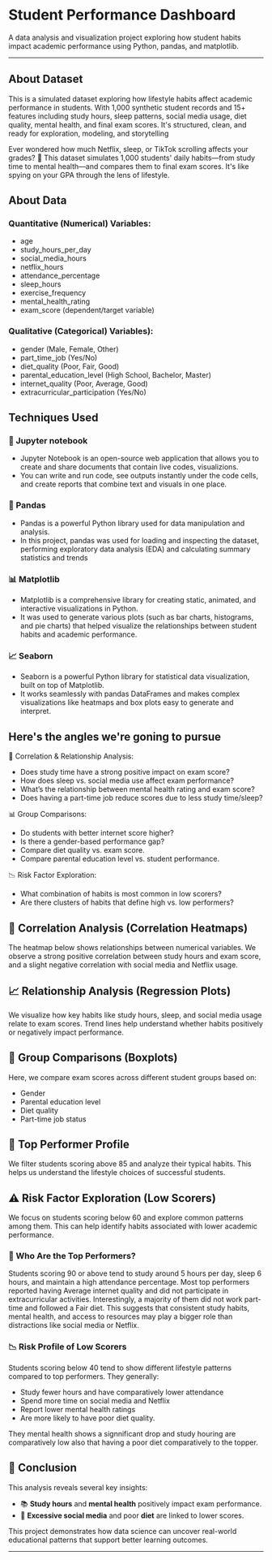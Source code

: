 # Student Performance Dashboard 

A data analysis and visualization project exploring how student habits impact academic performance using Python, pandas, and matplotlib.

---
## About Dataset
This is a simulated dataset exploring how lifestyle habits affect academic performance in students. With 1,000 synthetic student records and 15+ features including study hours, sleep patterns, social media usage, diet quality, mental health, and final exam scores. It's structured, clean, and ready for exploration, modeling, and storytelling

Ever wondered how much Netflix, sleep, or TikTok scrolling affects your grades? 👀 This dataset simulates 1,000 students' daily habits—from study time to mental health—and compares them to final exam scores. It's like spying on your GPA through the lens of lifestyle.

## About Data
### Quantitative (Numerical) Variables:
- age
- study_hours_per_day
- social_media_hours
- netflix_hours
- attendance_percentage
- sleep_hours
- exercise_frequency
- mental_health_rating
- exam_score (dependent/target variable)

### Qualitative (Categorical) Variables):
- gender (Male, Female, Other)
- part_time_job (Yes/No)
- diet_quality (Poor, Fair, Good)
- parental_education_level (High School, Bachelor, Master)
- internet_quality (Poor, Average, Good)
- extracurricular_participation (Yes/No)
  
## Techniques Used
### 🧪 Jupyter notebook
 - Jupyter Notebook is an open-source web application that allows you to create and share documents that contain live codes, visualizions.
 - You can write and run code, see outputs instantly under the code cells, and create reports that combine text and visuals in one place.
 
### 🐼 Pandas
- Pandas is a powerful Python library used for data manipulation and analysis.
- In this project, pandas was used for loading and inspecting the dataset, performing exploratory data analysis (EDA) and calculating summary statistics and trends

### 📊 Matplotlib
- Matplotlib is a comprehensive library for creating static, animated, and interactive visualizations in Python.
- It was used to generate various plots (such as bar charts, histograms, and pie charts) that helped visualize the relationships between student habits and academic performance.

### 📈 Seaborn
- Seaborn is a powerful Python library for statistical data visualization, built on top of Matplotlib.
- It works seamlessly with pandas DataFrames and makes complex visualizations like heatmaps and box plots easy to generate and interpret.


## Here's the angles we're goning to pursue

🔎 Correlation & Relationship Analysis:
- Does study time have a strong positive impact on exam score? 
- How does sleep vs. social media use affect exam performance?
- What’s the relationship between mental health rating and exam score?
- Does having a part-time job reduce scores due to less study time/sleep?

📊 Group Comparisons:
- Do students with better internet score higher?
- Is there a gender-based performance gap?
- Compare diet quality vs. exam score.
- Compare parental education level vs. student performance.

📉 Risk Factor Exploration:
- What combination of habits is most common in low scorers?
- Are there clusters of habits that define high vs. low performers?

  
## 🔗 Correlation Analysis (Correlation Heatmaps)
The heatmap below shows relationships between numerical variables. We observe a strong positive correlation between study hours and exam score, and a slight negative correlation with social media and Netflix usage.

## 📈 Relationship Analysis (Regression Plots)
We visualize how key habits like study hours, sleep, and social media usage relate to exam scores. Trend lines help understand whether habits positively or negatively impact performance.

## 🧪 Group Comparisons (Boxplots)
Here, we compare exam scores across different student groups based on:
- Gender
- Parental education level
- Diet quality
- Part-time job status

## 🌟 Top Performer Profile
We filter students scoring above 85 and analyze their typical habits. This helps us understand the lifestyle choices of successful students.

## ⚠️ Risk Factor Exploration (Low Scorers)
We focus on students scoring below 60 and explore common patterns among them. This can help identify habits associated with lower academic performance.

### 🧠 Who Are the Top Performers?

Students scoring 90 or above tend to study around 5 hours per day, sleep 6 hours, and maintain a high attendance percentage.
Most top performers reported having Average internet quality and did not participate in extracurricular activities.
Interestingly, a majority of them did not work part-time and followed a Fair diet.
This suggests that consistent study habits, mental health, and access to resources may play a bigger role than distractions like social media or Netflix.

### 📉 Risk Profile of Low Scorers

Students scoring below 40 tend to show different lifestyle patterns compared to top performers.
They generally:
- Study fewer hours and have comparatively lower attendance
- Spend more time on social media and Netflix
- Report lower mental health ratings
- Are more likely to have poor diet quality.

They mental health shows a signnificant drop and study houring are comparatively low also that having a poor diet comparatively to the topper.

## 📝 Conclusion
This analysis reveals several key insights:
- 📚 **Study hours** and **mental health** positively impact exam performance.
- 📱 **Excessive social media** and poor **diet** are linked to lower scores.

This project demonstrates how data science can uncover real-world educational patterns that support better learning outcomes.

  
---
